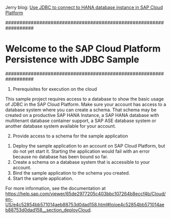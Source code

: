 Jerry blog: [Use JDBC to connect to HANA database instance in SAP Cloud Platform](https://blogs.sap.com/2018/05/18/use-jdbc-to-connect-to-hana-database-instance-in-sap-cloud-platform/)


##################################################################
# Welcome to the SAP Cloud Platform Persistence with JDBC Sample #
##################################################################

1. Prerequisites for execution on the cloud

This sample project requires access to a database to show the basic usage of JDBC in the SAP Cloud
Platform. Make sure your account has access to a database system where you can create a schema. That
schema may be created on a productive SAP HANA Instance, a SAP HANA database with multitenant database
container support, a SAP ASE database system or another database system available for your account.

2. Provide access to a schema for the sample application

1) Deploy the sample application to an account on SAP Cloud Platform, but do not yet start it.
   Starting the application would fail with an error because no database has been bound so far.
2) Create a schema on a database system that is accessible to your account.
3) Bind the sample application to the schema you created.
4) Start the sample application.

For more information, see the documentation at
https://help.sap.com/viewer/65de2977205c403bbc107264b8eccf4b/Cloud/en-US/e4c52854bb571014aeb88753d0dad158.html#loioe4c52854bb571014aeb88753d0dad158__section_deployCloud.